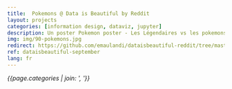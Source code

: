 ```yaml
---
title:  Pokemons @ Data is Beautiful by Reddit
layout: projects
categories: [information design, dataviz, jupyter]
description: Un poster Pokemon poster - Les Légendaires vs les pokemons 'normaux'. PRatique du design ans code et de Jupyter notebook pour l'analyse des données.
img: img/90-pokemons.jpg
redirect: https://github.com/emaulandi/dataisbeautiful-reddit/tree/master/september
ref: dataisbeautiful-september
lang: fr
---
```

*{{page.categories | join: ', '}}*
